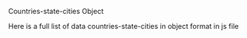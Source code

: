 Countries-state-cities Object 

Here is a full list of data countries-state-cities in object format in js file


